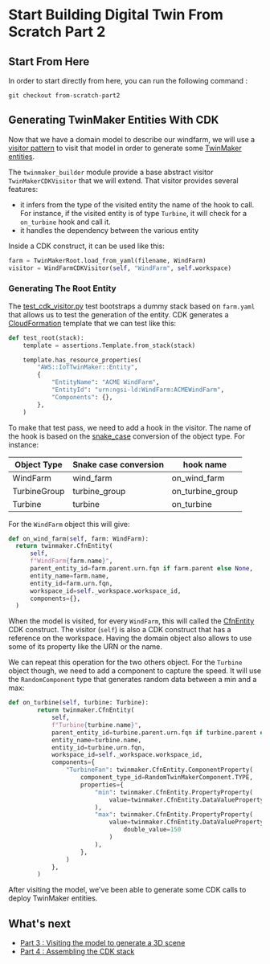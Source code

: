 # Start Building Digital Twin From Scratch Part 2

## Start From Here

In order to start directly from here, you can run the following command :

```shell
git checkout from-scratch-part2
```

## Generating TwinMaker Entities With CDK

Now that we have a domain model to describe our windfarm, we will use a [visitor pattern](https://en.wikipedia.org/wiki/Visitor_pattern) to visit that model in order to generate some [TwinMaker entities](https://docs.aws.amazon.com/iot-twinmaker/latest/guide/twinmaker-gs-entity.html).

The `twinmaker_builder` module provide a base abstract visitor `TwinMakerCDKVisitor` that we will extend. That visitor provides several features:

- it infers from the type of the visited entity the name of the hook to call. For instance, if the visited entity is of type `Turbine`, it will check for a `on_turbine` hook and call it.
- it handles the dependency between the various entity

Inside a CDK construct, it can be used like this:

```python
farm = TwinMakerRoot.load_from_yaml(filename, WindFarm)
visitor = WindFarmCDKVisitor(self, "WindFarm", self.workspace)
```

### Generating The Root Entity

The [test_cdk_visitor.py](../test/unit/test_cdk_visitor.py) test bootstraps a dummy stack based on `farm.yaml` that allows us to test the generation of the entity. CDK generates a [CloudFormation](https://aws.amazon.com/cloudformation/) template that we can test like this:

```python
def test_root(stack):
    template = assertions.Template.from_stack(stack)

    template.has_resource_properties(
        "AWS::IoTTwinMaker::Entity",
        {
            "EntityName": "ACME WindFarm",
            "EntityId": "urn:ngsi-ld:WindFarm:ACMEWindFarm",
            "Components": {},
        },
    )
```

To make that test pass, we need to add a hook in the visitor. The name of the hook is based on the [snake_case](https://en.wikipedia.org/wiki/Snake_case) conversion of the object type. For instance:

| Object Type  | Snake case conversion | hook name        |
| ------------ | --------------------- | ---------------- |
| WindFarm     | wind_farm             | on_wind_farm     |
| TurbineGroup | turbine_group         | on_turbine_group |
| Turbine      | turbine               | on_turbine       |

For the `WindFarm` object this will give:



```python
def on_wind_farm(self, farm: WindFarm):
  return twinmaker.CfnEntity(
      self,
      f"WindFarm{farm.name}",
      parent_entity_id=farm.parent.urn.fqn if farm.parent else None,
      entity_name=farm.name,
      entity_id=farm.urn.fqn,
      workspace_id=self._workspace.workspace_id,
      components={},
  )
```
When the model is visited, for every `WindFarm`, this will called  the [CfnEntity](https://docs.aws.amazon.com/cdk/api/v1/python/aws_cdk.aws_iottwinmaker/CfnEntity.html) CDK construct. The visitor (`self`) is also a CDK construct that has a reference on the workspace. Having the domain object also allows to use some of its property like the URN or the name.

We can repeat this operation for the two others object. For the `Turbine` object though, we need to add a component to capture the speed. It will use the `RandomComponent` type that generates random data between a min and a max:

```python
def on_turbine(self, turbine: Turbine):
        return twinmaker.CfnEntity(
            self,
            f"Turbine{turbine.name}",
            parent_entity_id=turbine.parent.urn.fqn if turbine.parent else None,
            entity_name=turbine.name,
            entity_id=turbine.urn.fqn,
            workspace_id=self._workspace.workspace_id,
            components={
                "TurbineFan": twinmaker.CfnEntity.ComponentProperty(
                    component_type_id=RandomTwinMakerComponent.TYPE,
                    properties={
                        "min": twinmaker.CfnEntity.PropertyProperty(
                            value=twinmaker.CfnEntity.DataValueProperty(double_value=50)
                        ),
                        "max": twinmaker.CfnEntity.PropertyProperty(
                            value=twinmaker.CfnEntity.DataValueProperty(
                                double_value=150
                            )
                        ),
                    },
                )
            },
        )
```

After visiting the model, we've been able to generate some CDK calls to deploy TwinMaker entities.

## What's next
 - [Part 3 : Visiting the model to generate a 3D scene](./start_from_scratch_part3.md)
 - [Part 4 : Assembling the CDK stack](./start_from_scratch_part4.md)

 


